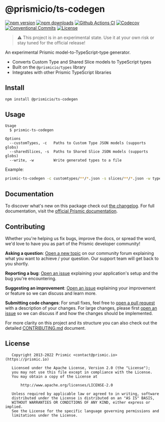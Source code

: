 # @prismicio/ts-codegen

[![npm version][npm-version-src]][npm-version-href]
[![npm downloads][npm-downloads-src]][npm-downloads-href]
[![Github Actions CI][github-actions-ci-src]][github-actions-ci-href]
[![Codecov][codecov-src]][codecov-href]
[![Conventional Commits][conventional-commits-src]][conventional-commits-href]
[![License][license-src]][license-href]

<!-- TODO: Replacing link to Prismic with [Prismic][prismic] is useful here -->

> ⚠ This project is in an experimental state. Use it at your own risk or stay tuned for the official release!

An experimental Prismic model-to-TypeScript-type generator.

- Converts Custom Type and Shared Slice models to TypeScript types
- Built on the `@prismicio/types` library
- Integrates with other Prismic TypeScript libraries

## Install

```bash
npm install @prismicio/ts-codegen
```

## Usage

```
Usage
  $ prismic-ts-codegen

Options
  --customTypes, -c   Paths to Custom Type JSON models (supports globs)
  --sharedSlices, -s  Paths to Shared Slice JSON models (supports globs)
  --write, -w         Write generated types to a file
```

Example:

```bash
prismic-ts-codegen -c customtypes/**/*.json -s slices/**/*.json -w types.ts
```

## Documentation

To discover what's new on this package check out [the changelog][changelog]. For full documentation, visit the [official Prismic documentation][prismic-docs].

## Contributing

Whether you're helping us fix bugs, improve the docs, or spread the word, we'd love to have you as part of the Prismic developer community!

**Asking a question**: [Open a new topic][forum-question] on our community forum explaining what you want to achieve / your question. Our support team will get back to you shortly.

**Reporting a bug**: [Open an issue][repo-bug-report] explaining your application's setup and the bug you're encountering.

**Suggesting an improvement**: [Open an issue][repo-feature-request] explaining your improvement or feature so we can discuss and learn more.

**Submitting code changes**: For small fixes, feel free to [open a pull request][repo-pull-requests] with a description of your changes. For large changes, please first [open an issue][repo-feature-request] so we can discuss if and how the changes should be implemented.

For more clarity on this project and its structure you can also check out the detailed [CONTRIBUTING.md][contributing] document.

## License

```
   Copyright 2013-2022 Prismic <contact@prismic.io> (https://prismic.io)

   Licensed under the Apache License, Version 2.0 (the "License");
   you may not use this file except in compliance with the License.
   You may obtain a copy of the License at

       http://www.apache.org/licenses/LICENSE-2.0

   Unless required by applicable law or agreed to in writing, software
   distributed under the License is distributed on an "AS IS" BASIS,
   WITHOUT WARRANTIES OR CONDITIONS OF ANY KIND, either express or implied.
   See the License for the specific language governing permissions and
   limitations under the License.
```

<!-- Links -->

[prismic]: https://prismic.io

<!-- TODO: Replace link with a more useful one if available -->

[prismic-docs]: https://prismic.io/docs
[changelog]: ./CHANGELOG.md
[contributing]: ./CONTRIBUTING.md

<!-- TODO: Replace link with a more useful one if available -->

[forum-question]: https://community.prismic.io
[repo-bug-report]: https://github.com/prismicio/prismic-typescript-generator/issues/new?assignees=&labels=bug&template=bug_report.md&title=
[repo-feature-request]: https://github.com/prismicio/prismic-typescript-generator/issues/new?assignees=&labels=enhancement&template=feature_request.md&title=
[repo-pull-requests]: https://github.com/prismicio/prismic-typescript-generator/pulls

<!-- Badges -->

[npm-version-src]: https://img.shields.io/npm/v/prismic-typescript-generator/latest.svg
[npm-version-href]: https://npmjs.com/package/prismic-typescript-generator
[npm-downloads-src]: https://img.shields.io/npm/dm/prismic-typescript-generator.svg
[npm-downloads-href]: https://npmjs.com/package/prismic-typescript-generator
[github-actions-ci-src]: https://github.com/prismicio/prismic-typescript-generator/workflows/ci/badge.svg
[github-actions-ci-href]: https://github.com/prismicio/prismic-typescript-generator/actions?query=workflow%3Aci
[codecov-src]: https://img.shields.io/codecov/c/github/prismicio/prismic-typescript-generator.svg
[codecov-href]: https://codecov.io/gh/prismicio/prismic-typescript-generator
[conventional-commits-src]: https://img.shields.io/badge/Conventional%20Commits-1.0.0-yellow.svg
[conventional-commits-href]: https://conventionalcommits.org
[license-src]: https://img.shields.io/npm/l/prismic-typescript-generator.svg
[license-href]: https://npmjs.com/package/prismic-typescript-generator
